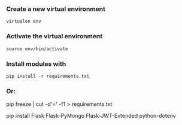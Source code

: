 ### Create a new virtual environment

    virtualen env

### Activate the virtual environment

    source env/bin/activate

### Install modules with

    pip install -r requirements.txt


### Or:

pip freeze | cut -d'=' -f1 > requirements.txt

pip install Flask Flask-PyMongo Flask-JWT-Extended python-dotenv
